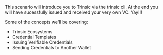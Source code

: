 This scenario will introduce you to Trinsic via the trinsic cli. At the end you will have sucessfully issued and received your very own VC. Yay!!!

Some of the concepts we'll be covering:

* Trinsic Ecosystems
* Credential Templates
* Issuing Verifiable Credentials
* Sending Credentials to Another Wallet